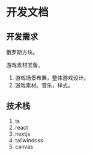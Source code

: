 # 开发文档

## 开发需求

俄罗斯方块。

游戏素材准备。
1. 游戏场景布置，整体游戏设计。
2. 游戏素材。音乐，样式。

## 技术栈

1. ts 
2. react
3. nextjs
4. tailwindcss
5. canvas
